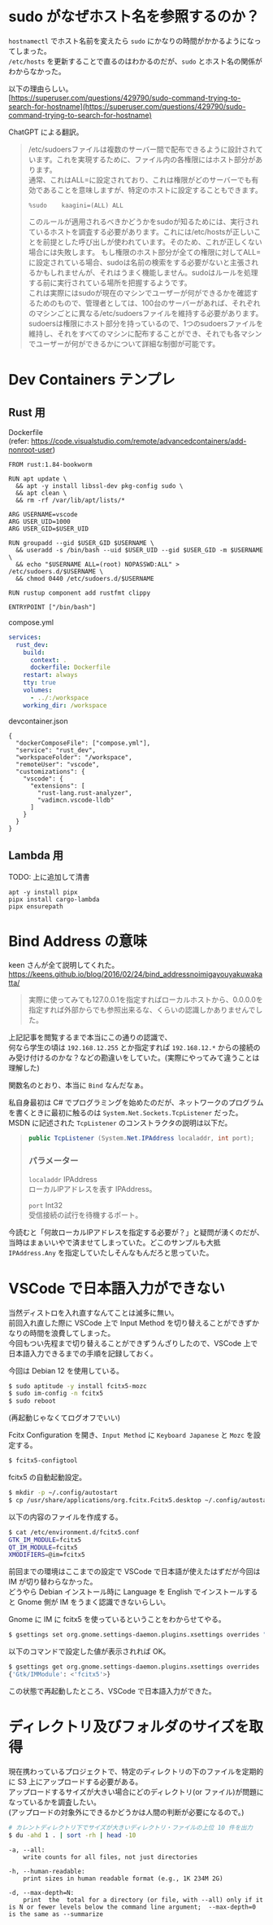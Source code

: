 # sudo がなぜホスト名を参照するのか？

`hostnamectl` でホスト名前を変えたら `sudo` にかなりの時間がかかるようになってしまった。  
`/etc/hosts` を更新することで直るのはわかるのだが、`sudo` とホスト名の関係がわからなかった。

以下の理由らしい。  
[https://superuser.com/questions/429790/sudo-command-trying-to-search-for-hostname](https://superuser.com/questions/429790/sudo-command-trying-to-search-for-hostname)

ChatGPT による翻訳。
> /etc/sudoersファイルは複数のサーバー間で配布できるように設計されています。これを実現するために、ファイル内の各権限にはホスト部分があります。  
> 通常、これはALL=に設定されており、これは権限がどのサーバーでも有効であることを意味しますが、特定のホストに設定することもできます。  
> ```
> %sudo    kaagini=(ALL) ALL
> ```  
> このルールが適用されるべきかどうかをsudoが知るためには、実行されているホストを調査する必要があります。これには/etc/hostsが正しいことを前提とした呼び出しが使われています。そのため、これが正しくない場合には失敗します。
> もし権限のホスト部分が全ての権限に対してALL=に設定されている場合、sudoは名前の検索をする必要がないと主張されるかもしれませんが、それはうまく機能しません。sudoはルールを処理する前に実行されている場所を把握するようです。  
> これは実際にはsudoが現在のマシンでユーザーが何ができるかを確認するためのもので、管理者としては、100台のサーバーがあれば、それぞれのマシンごとに異なる/etc/sudoersファイルを維持する必要があります。sudoersは権限にホスト部分を持っているので、1つのsudoersファイルを維持し、それをすべてのマシンに配布することができ、それでも各マシンでユーザーが何ができるかについて詳細な制御が可能です。

# Dev Containers テンプレ
## Rust 用
Dockerfile  
(refer: https://code.visualstudio.com/remote/advancedcontainers/add-nonroot-user)
```
FROM rust:1.84-bookworm

RUN apt update \
  && apt -y install libssl-dev pkg-config sudo \
  && apt clean \
  && rm -rf /var/lib/apt/lists/*

ARG USERNAME=vscode
ARG USER_UID=1000
ARG USER_GID=$USER_UID

RUN groupadd --gid $USER_GID $USERNAME \
  && useradd -s /bin/bash --uid $USER_UID --gid $USER_GID -m $USERNAME \
  && echo "$USERNAME ALL=(root) NOPASSWD:ALL" > /etc/sudoers.d/$USERNAME \
  && chmod 0440 /etc/sudoers.d/$USERNAME 

RUN rustup component add rustfmt clippy

ENTRYPOINT ["/bin/bash"]
```
compose.yml
```yaml
services:
  rust_dev:
    build:
      context: .
      dockerfile: Dockerfile
    restart: always
    tty: true
    volumes:
      - ../:/workspace
    working_dir: /workspace
```
devcontainer.json
```
{
  "dockerComposeFile": ["compose.yml"],
  "service": "rust_dev",
  "workspaceFolder": "/workspace",
  "remoteUser": "vscode",
  "customizations": {
    "vscode": {
      "extensions": [
        "rust-lang.rust-analyzer",
        "vadimcn.vscode-lldb"
      ]
    }
  }
}

```

## Lambda 用
TODO: 上に追加して清書
```
apt -y install pipx
pipx install cargo-lambda
pipx ensurepath
```

# Bind Address の意味
keen さんが全て説明してくれた。  
https://keens.github.io/blog/2016/02/24/bind_addressnoimigayouyakuwakatta/

> 実際に使ってみても127.0.0.1を指定すればローカルホストから、0.0.0.0を指定すれば外部からでも参照出来るな、くらいの認識しかありませんでした。

上記記事を閲覧するまで本当にこの通りの認識で、  
何なら学生の頃は `192.168.12.255` とか指定すれば `192.168.12.*` からの接続のみ受け付けるのかな？などの勘違いをしていた。(実際にやってみて違うことは理解した)

関数名のとおり、本当に `Bind` なんだなぁ。

私自身最初は C# でプログラミングを始めたのだが、ネットワークのプログラムを書くときに最初に触るのは `System.Net.Sockets.TcpListener` だった。  
MSDN に記述された `TcpListener` のコンストラクタの説明は以下だ。

> ```cs
> public TcpListener (System.Net.IPAddress localaddr, int port);
> ```
> ### パラメーター
> `localaddr` IPAddress  
> ローカルIPアドレスを表す IPAddress。
>
> `port` Int32  
> 受信接続の試行を待機するポート。

今読むと「何故ローカルIPアドレスを指定する必要が？」と疑問が湧くのだが、当時はまぁいいやで済ませてしまっていた。どこのサンプルも大抵 `IPAddress.Any` を指定していたしそんなもんだろと思っていた。

# VSCode で日本語入力ができない
当然ディストロを入れ直すなんてことは滅多に無い。  
前回入れ直した際に VSCode 上で Input Method を切り替えることができずかなりの時間を浪費してしまった。  
今回もつい先程まで切り替えることができずうんざりしたので、VSCode 上で日本語入力できるまでの手順を記録しておく。

今回は Debian 12 を使用している。
```sh
$ sudo aptitude -y install fcitx5-mozc
$ sudo im-config -n fcitx5
$ sudo reboot
```
(再起動じゃなくてログオフでいい)

Fcitx Configuration を開き、`Input Method` に `Keyboard Japanese` と `Mozc` を設定する。
```sh
$ fcitx5-configtool
```

fcitx5 の自動起動設定。
```sh
$ mkdir -p ~/.config/autostart
$ cp /usr/share/applications/org.fcitx.Fcitx5.desktop ~/.config/autostart/.
```

以下の内容のファイルを作成する。
```sh
$ cat /etc/environment.d/fcitx5.conf
GTK_IM_MODULE=fcitx5
QT_IM_MODULE=fcitx5
XMODIFIERS=@im=fcitx5
```
前回までの環境はここまでの設定で VSCode で日本語が使えたはずだが今回は IM が切り替わらなかった。  
どうやら Debian インストール時に Language を English でインストールすると Gnome 側が IM をうまく認識できないらしい。

Gnome に IM に fcitx5 を使っているということをわからせてやる。

```sh
$ gsettings set org.gnome.settings-daemon.plugins.xsettings overrides "{'Gtk/IMModule':<'fcitx5'>}"
```
以下のコマンドで設定した値が表示されれば OK。
```sh
$ gsettings get org.gnome.settings-daemon.plugins.xsettings overrides
{'Gtk/IMModule': <'fcitx5'>}
```
この状態で再起動したところ、VSCode で日本語入力ができた。

# ディレクトリ及びフォルダのサイズを取得
現在携わっているプロジェクトで、特定のディレクトリの下のファイルを定期的に S3 上にアップロードする必要がある。  
アップロードするサイズが大きい場合にどのディレクトリ(or ファイル)が問題になっているかを調査したい。  
(アップロードの対象外にできるかどうかは人間の判断が必要になるので。)

```sh
# カレントディレクトリ下でサイズが大きいディレクトリ・ファイルの上位 10 件を出力
$ du -ahd 1 . | sort -rh | head -10
```
```
-a, --all:
    write counts for all files, not just directories

-h, --human-readable:
    print sizes in human readable format (e.g., 1K 234M 2G)

-d, --max-depth=N:
    print  the  total for a directory (or file, with --all) only if it is N or fewer levels below the command line argument;  --max-depth=0 is the same as --summarize
```


